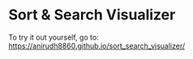 # Sort & Search Visualizer

To try it out yourself, go to:
https://anirudh8860.github.io/sort_search_visualizer/

